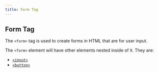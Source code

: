 ```yaml
---
title: Form Tag
---
```

## Form Tag

The `<form>` tag is used to create forms in HTML that are for user input. 

The `<form>` element will have other elements nested inside of it. They are:

* [`<input>`](https://guide.freecodecamp.org/html/elements/input "Input")
* [`<button>`](https://guide.freecodecamp.org/html/elements/button-tag "Button")
